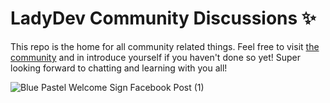 # LadyDev Community Discussions ✨

This repo is the home for all community related things. Feel free to visit [the community](https://github.com/orgs/That-Lady-Dev/discussions) and in introduce yourself if you haven't done so yet! Super looking forward to chatting and learning with you all!

![Blue Pastel Welcome Sign Facebook Post (1)](https://github.com/That-Lady-Dev/community/assets/47188731/07bbb81d-773f-40de-8245-041a385b58bc)
